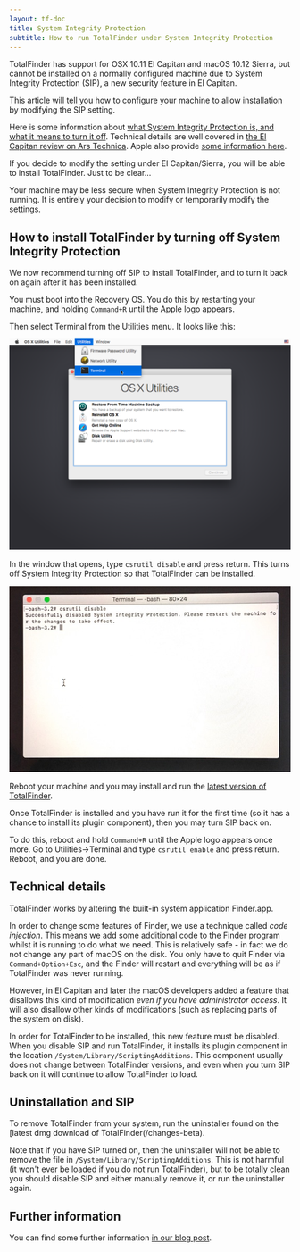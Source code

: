 ```yaml
---
layout: tf-doc
title: System Integrity Protection
subtitle: How to run TotalFinder under System Integrity Protection
---
```


TotalFinder has support for OSX 10.11 El Capitan and macOS 10.12 Sierra, but cannot be installed on a normally configured machine due to System Integrity Protection (SIP), a new security feature in El Capitan.

This article will tell you how to configure your machine to allow installation by modifying the SIP setting.

Here is some information about [what System Integrity Protection is, and what it means to turn it off](https://en.wikipedia.org/wiki/System_Integrity_Protection). Technical details are well covered in [the El Capitan review on Ars Technica](http://arstechnica.com/apple/2015/09/os-x-10-11-el-capitan-the-ars-technica-review/8). Apple also provide [some information here](https://developer.apple.com/library/prerelease/mac/documentation/Security/Conceptual/System_Integrity_Protection_Guide/Introduction/Introduction.html). 

If you decide to modify the setting under El Capitan/Sierra, you will be able to install TotalFinder. Just to be clear...

<div class="info-box exclamation">
Your machine may be less secure when System Integrity Protection is not running. It is entirely your decision to modify or temporarily modify the settings.
</div>

## How to install TotalFinder by turning off System Integrity Protection

We now recommend turning off SIP to install TotalFinder, and to turn it back on again after it has been installed.

You must boot into the Recovery OS. You do this by restarting your machine, and holding `Command+R` until the Apple logo appears.

Then select Terminal from the Utilities menu. It looks like this:

<img src="/shared/img/recovery-utilities-terminal.png">

In the window that opens, type
<code>csrutil disable</code>
and press return. This turns off System Integrity Protection so that TotalFinder can be installed.

<img src="/images/csrutil-disable.jpg">

Reboot your machine and you may install and run the [latest version of TotalFinder](/changes-beta).

Once TotalFinder is installed and you have run it for the first time (so it has a chance to install its plugin component), then you may turn SIP back on.

To do this, reboot and hold `Command+R` until the Apple logo appears once more. Go to Utilities->Terminal and type
<code>csrutil enable</code>
and press return. Reboot, and you are done.

## Technical details

TotalFinder works by altering the built-in system application Finder.app. 

In order to change some features of Finder, we use a technique called _code injection_. This means we add some additional code to the Finder program whilst it is running to do what we need. This is relatively safe - in fact we do not change any part of macOS on the disk. You only have to quit Finder via `Command+Option+Esc`, and the Finder will restart and everything will be as if TotalFinder was never running.

However, in El Capitan and later the macOS developers added a feature that disallows this kind of modification _even if you have administrator access_. It will also disallow other kinds of modifications (such as replacing parts of the system on disk).

In order for TotalFinder to be installed, this new feature must be disabled. When you disable SIP and run TotalFinder, it installs its plugin component in the location `/System/Library/ScriptingAdditions`. This component usually does not change between TotalFinder versions, and even when you turn SIP back on it will continue to allow TotalFinder to load.

## Uninstallation and SIP

To remove TotalFinder from your system, run the uninstaller found on the [latest dmg download of TotalFinder(/changes-beta). 

Note that if you have SIP turned on, then the uninstaller will not be able to remove the file in `/System/Library/ScriptingAdditions`. This is not harmful (it won't ever be loaded if you do not run TotalFinder), but to be totally clean you should disable SIP and either manually remove it, or run the uninstaller again.

## Further information

You can find some further information [in our blog post](http://blog.binaryage.com/TODO).

